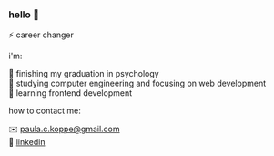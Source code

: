 ### hello 👋
⚡ career changer

i'm: 

🌱 finishing my graduation in psychology <br>
🔭 studying computer engineering and focusing on web development <br>
💬 learning frontend development  

how to contact me:

✉️ paula.c.koppe@gmail.com <br>
👥 <a href="https://www.linkedin.com/in/paulakoppe/">linkedin</a>
  
